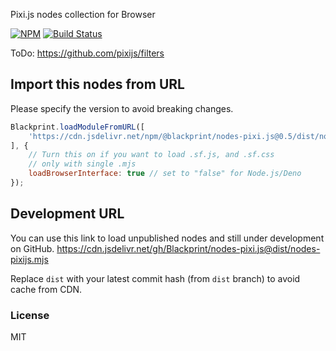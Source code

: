 Pixi.js nodes collection for Browser

[![NPM](https://img.shields.io/npm/v/@blackprint/nodes-pixi.js.svg)](https://www.npmjs.com/package/@blackprint/nodes-pixi.js)
[![Build Status](https://github.com/Blackprint/nodes-pixi.js/actions/workflows/build.yml/badge.svg?branch=main)](https://github.com/Blackprint/nodes-pixi.js/actions/workflows/build.yml)

ToDo: https://github.com/pixijs/filters

## Import this nodes from URL
Please specify the version to avoid breaking changes.

```js
Blackprint.loadModuleFromURL([
	'https://cdn.jsdelivr.net/npm/@blackprint/nodes-pixi.js@0.5/dist/nodes-pixijs.mjs'
], {
	// Turn this on if you want to load .sf.js, and .sf.css
	// only with single .mjs
	loadBrowserInterface: true // set to "false" for Node.js/Deno
});
```

## Development URL
You can use this link to load unpublished nodes and still under development on GitHub.
https://cdn.jsdelivr.net/gh/Blackprint/nodes-pixi.js@dist/nodes-pixijs.mjs

Replace `dist` with your latest commit hash (from `dist` branch) to avoid cache from CDN.

### License
MIT